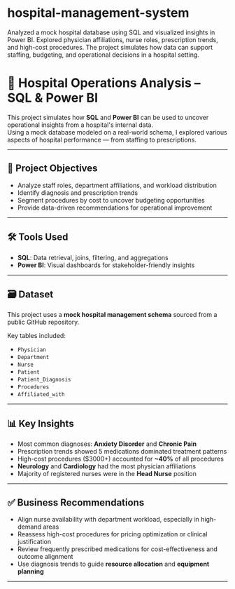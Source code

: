 # hospital-management-system
Analyzed a mock hospital database using SQL and visualized insights in Power BI. Explored physician affiliations, nurse roles, prescription trends, and high-cost procedures. The project simulates how data can support staffing, budgeting, and operational decisions in a hospital setting.

# 🏥 Hospital Operations Analysis – SQL & Power BI

This project simulates how **SQL** and **Power BI** can be used to uncover operational insights from a hospital's internal data.  
Using a mock database modeled on a real-world schema, I explored various aspects of hospital performance — from staffing to prescriptions.

---

## 📌 Project Objectives

- Analyze staff roles, department affiliations, and workload distribution  
- Identify diagnosis and prescription trends  
- Segment procedures by cost to uncover budgeting opportunities  
- Provide data-driven recommendations for operational improvement

---

## 🛠️ Tools Used

- **SQL**: Data retrieval, joins, filtering, and aggregations  
- **Power BI**: Visual dashboards for stakeholder-friendly insights

---

## 🗃️ Dataset

This project uses a **mock hospital management schema** sourced from a public GitHub repository.

Key tables included:
- `Physician`
- `Department`
- `Nurse`
- `Patient`
- `Patient_Diagnosis`
- `Procedures`
- `Affiliated_with`


---

## 📊 Key Insights

- Most common diagnoses: **Anxiety Disorder** and **Chronic Pain**  
- Prescription trends showed 5 medications dominated treatment patterns  
- High-cost procedures ($3000+) accounted for **~40%** of all procedures  
- **Neurology** and **Cardiology** had the most physician affiliations  
- Majority of registered nurses were in the **Head Nurse** position

---

## ✅ Business Recommendations

- Align nurse availability with department workload, especially in high-demand areas  
- Reassess high-cost procedures for pricing optimization or clinical justification  
- Review frequently prescribed medications for cost-effectiveness and outcome alignment  
- Use diagnosis trends to guide **resource allocation** and **equipment planning**

---

